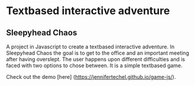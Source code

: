 # Textbased interactive adventure 

## Sleepyhead Chaos

A project in Javascript to create a textbased interactive adventure. In Sleepyhead Chaos the goal is to get to the office and an important meeting after having overslept. The user happens upon different difficulties and is faced with two options to chose between. It is a simple textbased game. 

Check out the demo [here] (https://jennifertechel.github.io/game-js/).